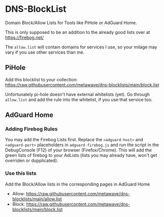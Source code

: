 # DNS-BlockList
Domain Block/Allow Lists for Tools like PiHole or AdGuard Home. 

This is only supposed to be an addition to the already good lists over at https://firebog.net/

The `allow.list` will contain domains for services I use, so your milage may vary if you use other services than me.

## PiHole

Add this blocklist to your collection: https://raw.githubusercontent.com/metawave/dns-blocklists/main/block.list

Unfortunately pi-hole doesn't have external whitelists (yet). Go through `allow.list` and add the rule into the whitelist, if you use that service too.

## AdGuard Home

### Adding Firebog Rules
You may add the Firebog Lists first. Replace the `<adguard-host>` and `<adguard-port>` placeholders in `adguard-firebog.js` and run the script in the DebugConsole (F12) of your browser (Firefox/Chrome). This will add the green lists of firebog to your AdLists (lists you may already have, won't get overriden or dupplicated).

### Use this lists
Add the Block/Allow lists in the corresponding pages in AdGuard Home

 * Allow: https://raw.githubusercontent.com/metawave/dns-blocklists/main/allow.list
 * Block: https://raw.githubusercontent.com/metawave/dns-blocklists/main/block.list
